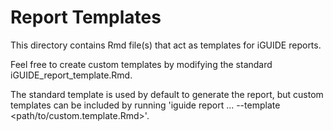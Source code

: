 # Report Templates
This directory contains Rmd file(s) that act as templates for iGUIDE reports.

Feel free to create custom templates by modifying the standard iGUIDE_report_template.Rmd.

The standard template is used by default to generate the report, but custom templates can be included by running 'iguide report ... --template <path/to/custom.template.Rmd>'.
